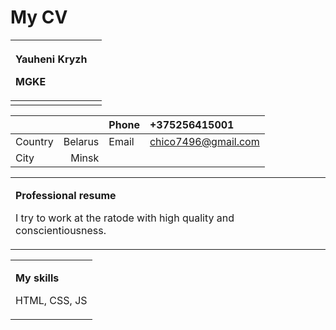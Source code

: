 # My CV

|<p>**Yauheni**  **Kryzh**</p><p>MGKE</p>||
| :- | :- |
|||

|||Phone|+375256415001|
| :- | -: | :- | :- |
|Country|Belarus|Email|chico7496@gmail.com|
|City|Minsk||

||
| :- |
|<p>**Professional resume**</p><p>I try to work at the ratode with high quality and conscientiousness.</p>|

||
| :- |
|<p>**My skills**</p><p>HTML, CSS, JS</p>|
